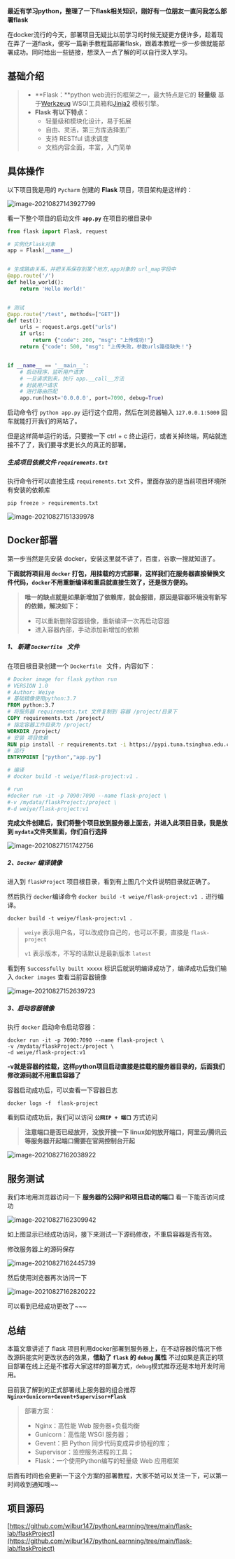 **最近有学习python，整理了一下flask相关知识，刚好有一位朋友一直问我怎么部署flask**

在docker流行的今天，部署项目无疑比以前学习的时候无疑更方便许多，趁着现在弄了一道flask，便写一篇新手教程篇部署flask，跟着本教程一步一步做就能部署成功。同时给出一些链接，想深入一点了解的可以自行深入学习。



## 基础介绍

> - **Flask：**python web流行的框架之一，最大特点是它的 **轻量级** 基于[Werkzeug]() WSGI工具箱和[Jinja2]() 模板引擎。
> - **Flask 有以下特点：**
>   - 轻量级和模块化设计，易于拓展
>   - 自由、灵活，第三方库选择面广
>   - 支持 RESTful 请求调度
>   - 文档内容全面，丰富，入门简单



## 具体操作

以下项目我是用的 `Pycharm` 创建的 **Flask** 项目，项目架构是这样的：

![image-20210827143927799](https://cdn.jsdelivr.net/gh/wilbur147/cdnPictureBed/article/20210827143928.png)



看一下整个项目的启动文件 **`app.py`** 在项目的根目录中

```python
from flask import Flask, request

# 实例化Flask对象
app = Flask(__name__)


# 生成路由关系，并把关系保存到某个地方,app对象的 url_map字段中
@app.route('/')
def hello_world():
    return 'Hello World!'


# 测试
@app.route("/test", methods=["GET"])
def test():
    urls = request.args.get("urls")
    if urls:
        return {"code": 200, "msg": "上传成功!"}
    return {"code": 500, "msg": "上传失败，参数urls路径缺失！"}


if __name__ == '__main__':
    # 启动程序，监听用户请求
    # 一旦请求到来，执行 app.__call__方法
    # 封装用户请求
    # 进行路由匹配
    app.run(host='0.0.0.0', port=7090, debug=True)

```



启动命令行 `python app.py` 运行这个应用，然后在浏览器输入 `127.0.0.1:5000` 回车就能打开我们的网站了。

但是这样简单运行的话，只要按一下 ctrl + c 终止运行，或者关掉终端，网站就连接不了了，我们要寻求更长久的真正的部署。



##### 生成项目依赖文件 `requirements.txt`

执行命令行可以直接生成 `requirements.txt` 文件，里面存放的是当前项目环境所有安装的依赖库

```bash
pip freeze > requirements.txt
```

![image-20210827151339978](https://cdn.jsdelivr.net/gh/wilbur147/cdnPictureBed/article/20210827151340.png)



## Docker部署

第一步当然是先安装 docker，安装这里就不讲了，百度，谷歌一搜就知道了。

**下面就将项目用 `docker` 打包，用挂载的方式部署，这样我们在服务器直接替换文件代码，`docker`不用重新编译和重启就直接生效了，还是很方便的。**

> **唯一的缺点就是如果新增加了依赖库，就会报错，原因是容器环境没有新写的依赖，解决如下：**
>
> - 可以重新删除容器镜像，重新编译一次再启动容器
> - 进入容器内部，手动添加新增加的依赖



##### 1、 新建 `Dockerfile ` 文件

在项目根目录创建一个 `Dockerfile ` 文件，内容如下：

```dockerfile
# Docker image for flask python run
# VERSION 1.0
# Author: Weiye
# 基础镜像使用python:3.7
FROM python:3.7
# 将服务器 requirements.txt 文件复制到 容器 /project/目录下
COPY requirements.txt /project/
# 指定容器工作目录为 /project/
WORKDIR /project/
# 安装 项目依赖
RUN pip install -r requirements.txt -i https://pypi.tuna.tsinghua.edu.cn/simple
# 运行
ENTRYPOINT ["python","app.py"]

# 编译
# docker build -t weiye/flask-project:v1 .

# run
#docker run -it -p 7090:7090 --name flask-project \
#-v /mydata/flaskProject:/project \
#-d weiye/flask-project:v1
```



**完成文件创建后，我们将整个项目放到服务器上面去，并进入此项目目录，我是放到 `mydata`文件夹里面，你们自行选择**

![image-20210827151742756](https://cdn.jsdelivr.net/gh/wilbur147/cdnPictureBed/article/20210827151742.png)



##### 2、`Docker` 编译镜像

进入到 `flaskProject` 项目根目录，看到有上图几个文件说明目录就正确了。

然后执行 `docker`编译命令 `docker build -t weiye/flask-project:v1 .` 进行编译。

```basic
docker build -t weiye/flask-project:v1 .
```



> `weiye` 表示用户名，可以改成你自己的，也可以不要，直接是 `flask-project`
>
> `v1` 表示版本，不写的话默认是最新版本 `latest` 



看到有 `Successfully built xxxxx` 标识后就说明编译成功了，编译成功后我们输入 `docker images` 查看当前容器镜像

![image-20210827152639723](https://cdn.jsdelivr.net/gh/wilbur147/cdnPictureBed/article/20210827152639.png)



##### 3、启动容器镜像

执行 `docker` 启动命令启动容器：

```basic
docker run -it -p 7090:7090 --name flask-project \
-v /mydata/flaskProject:/project \
-d weiye/flask-project:v1
```

**-v就是容器的挂载，这样python项目启动直接是挂载的服务器目录的，后面我们修改源码就不用重启容器了**

容器启动成功后，可以查看一下容器日志

```basic
docker logs -f  flask-project
```

看到启动成功后，我们可以访问 **`公网IP + 端口`** 方式访问

> **注意端口是否已经放开，没放开搜一下 linux如何放开端口，阿里云/腾讯云等服务器开起端口需要在官网控制台开起**

![image-20210827162038922](https://cdn.jsdelivr.net/gh/wilbur147/cdnPictureBed/article/20210827162039.png)



## 服务测试

我们本地用浏览器访问一下 **服务器的公网IP和项目启动的端口** 看一下能否访问成功

![image-20210827162309942](https://cdn.jsdelivr.net/gh/wilbur147/cdnPictureBed/article/20210827162310.png)



如上图显示已经成功访问，接下来测试一下源码修改，不重启容器是否有效。

修改服务器上的源码保存

![image-20210827162445739](https://cdn.jsdelivr.net/gh/wilbur147/cdnPictureBed/article/20210827162445.png)



然后使用浏览器再次访问一下

![image-20210827162820222](https://cdn.jsdelivr.net/gh/wilbur147/cdnPictureBed/article/20210827162820.png)



可以看到已经成功更改了~~~



## 总结

本篇文章讲述了 flask 项目利用docker部署到服务器上，在不动容器的情况下修改源码能实时更改状态的效果，**借助了 `flask` 的 `debug` 属性** 不过如果是真正的项目部署在线上还是不推荐大家这样的部署方式，`debug`模式推荐还是本地开发时用用。

目前我了解到的正式部署线上服务器的组合推荐 **`Nginx+Gunicorn+Gevent+Supervisor+Flask`**

> 部署方案：
>
> - Nginx：高性能 Web 服务器+负载均衡
> - Gunicorn：高性能 WSGI 服务器；
> - Gevent：把 Python 同步代码变成异步协程的库；
> - Supervisor：监控服务进程的工具；
> - Flask：一个使用Python编写的轻量级 Web 应用框架

后面有时间也会更新一下这个方案的部署教程，大家不妨可以关注一下，可以第一时间收到通知哦~~





## 项目源码

[https://github.com/wilbur147/pythonLearnning/tree/main/flask-lab/flaskProject](https://github.com/wilbur147/pythonLearnning/tree/main/flask-lab/flaskProject)









